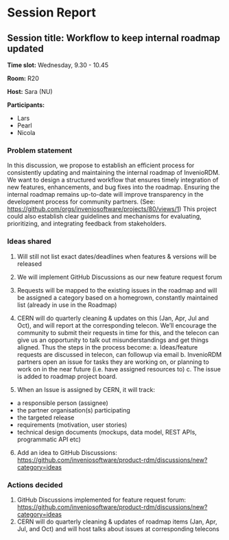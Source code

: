 # Session Report

## Session title: Workflow to keep internal roadmap updated

**Time slot:**
Wednesday, 9.30 - 10.45

**Room:**
R20

**Host:**
Sara (NU)

**Participants:** 
- Lars
- Pearl
- Nicola

### Problem statement
In this discussion, we propose to establish an efficient process for consistently updating and maintaining the internal roadmap of InvenioRDM. We want to design a structured workflow that ensures timely integration of new features, enhancements, and bug fixes into the roadmap. Ensuring the internal roadmap remains up-to-date will improve transparency in the development process for community partners. (See: https://github.com/orgs/inveniosoftware/projects/80/views/1)
This project could also establish clear guidelines and mechanisms for evaluating, prioritizing, and integrating feedback from stakeholders.

### Ideas shared
1.	Will still not list exact dates/deadlines when features & versions will be released
2.	We will implement GitHub Discussions as our new feature request forum
3.	Requests will be mapped to the existing issues in the roadmap and will be assigned a category based on a homegrown, constantly maintained list (already in use in the Roadmap)
4.	CERN will do quarterly cleaning & updates on this (Jan, Apr, Jul and Oct), and will report at the corresponding telecon. We’ll encourage the community to submit their requests in time for this, and the telecon can give us an opportunity to talk out misunderstandings and get things aligned. Thus the steps in the process become:
    a.	Ideas/feature requests are discussed in telecon, can followup via email
 	b. InvenioRDM partners open an issue for tasks they are working on, or planning to work on in the near future (i.e. have assigned resources to)
 	c. The issue is added to roadmap project board.
    
5.	When an Issue is assigned by CERN, it will track:
* a responsible person (assignee)
* the partner organisation(s) participating
* the targeted release
* requirements (motivation, user stories)
* technical design documents (mockups, data model, REST APIs, programmatic API etc)

6.	Add an idea to GitHub Discussions: https://github.com/inveniosoftware/product-rdm/discussions/new?category=ideas 


### Actions decided
1. GitHub Discussions implemented for feature request forum: https://github.com/inveniosoftware/product-rdm/discussions/new?category=ideas 
2. CERN will do quarterly cleaning & updates of roadmap items (Jan, Apr, Jul, and Oct) and will host talks about issues at corresponding telecons
